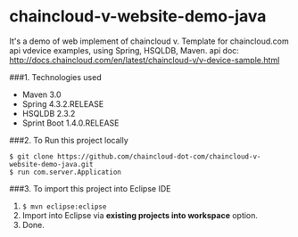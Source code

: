 # chaincloud-v-website-demo-java
It's a demo of web implement of chaincloud v.
Template for chaincloud.com api vdevice examples, using Spring, HSQLDB, Maven.
api doc: http://docs.chaincloud.com/en/latest/chaincloud-v/v-device-sample.html


###1. Technologies used
* Maven 3.0
* Spring 4.3.2.RELEASE
* HSQLDB 2.3.2
* Sprint Boot 1.4.0.RELEASE

###2. To Run this project locally
```shell
$ git clone https://github.com/chaincloud-dot-com/chaincloud-v-website-demo-java.git
$ run com.server.Application
```

###3. To import this project into Eclipse IDE
1. ```$ mvn eclipse:eclipse```
2. Import into Eclipse via **existing projects into workspace** option.
3. Done.
